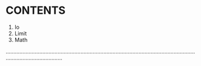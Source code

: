 # CONTENTS

1. Io
2. Limit
3. Math

.................................................................................................................................................................
